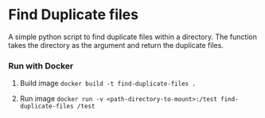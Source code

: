 # Find Duplicate files

A simple python script to find duplicate files within a directory. The function takes the directory as the argument and return the duplicate files.

### Run with Docker

1. Build image
`docker build -t find-duplicate-files .`

2. Run image
`docker run -v <path-directory-to-mount>:/test find-duplicate-files /test`
